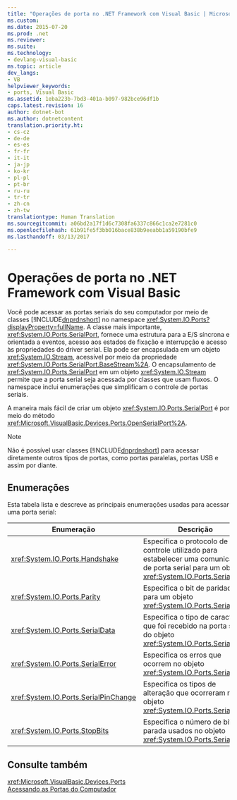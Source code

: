 ```yaml
---
title: "Operações de porta no .NET Framework com Visual Basic | Microsoft Docs"
ms.custom: 
ms.date: 2015-07-20
ms.prod: .net
ms.reviewer: 
ms.suite: 
ms.technology:
- devlang-visual-basic
ms.topic: article
dev_langs:
- VB
helpviewer_keywords:
- ports, Visual Basic
ms.assetid: 1eba223b-7bd3-401a-b097-982bce96df1b
caps.latest.revision: 16
author: dotnet-bot
ms.author: dotnetcontent
translation.priority.ht:
- cs-cz
- de-de
- es-es
- fr-fr
- it-it
- ja-jp
- ko-kr
- pl-pl
- pt-br
- ru-ru
- tr-tr
- zh-cn
- zh-tw
translationtype: Human Translation
ms.sourcegitcommit: a06bd2a17f1d6c7308fa6337c866c1ca2e7281c0
ms.openlocfilehash: 61b91fe5f3bb016bace838b9eeabb1a59190bfe9
ms.lasthandoff: 03/13/2017

---
```

# <a name="port-operations-in-the-net-framework-with-visual-basic"></a>Operações de porta no .NET Framework com Visual Basic
Você pode acessar as portas seriais do seu computador por meio de classes [!INCLUDE[dnprdnshort](../../../../csharp/getting-started/includes/dnprdnshort_md.md)] no namespace <xref:System.IO.Ports?displayProperty=fullName>. A classe mais importante, <xref:System.IO.Ports.SerialPort>, fornece uma estrutura para a E/S síncrona e orientada a eventos, acesso aos estados de fixação e interrupção e acesso às propriedades do driver serial. Ela pode ser encapsulada em um objeto <xref:System.IO.Stream>, acessível por meio da propriedade <xref:System.IO.Ports.SerialPort.BaseStream%2A>. O encapsulamento de <xref:System.IO.Ports.SerialPort> em um objeto <xref:System.IO.Stream> permite que a porta serial seja acessada por classes que usam fluxos. O namespace inclui enumerações que simplificam o controle de portas seriais.  
  
 A maneira mais fácil de criar um objeto <xref:System.IO.Ports.SerialPort> é por meio do método <xref:Microsoft.VisualBasic.Devices.Ports.OpenSerialPort%2A>.  
  
> [!NOTE]
>  Não é possível usar classes [!INCLUDE[dnprdnshort](../../../../csharp/getting-started/includes/dnprdnshort_md.md)] para acessar diretamente outros tipos de portas, como portas paralelas, portas USB e assim por diante.  
  
## <a name="enumerations"></a>Enumerações  
 Esta tabela lista e descreve as principais enumerações usadas para acessar uma porta serial:  
  
|Enumeração|Descrição|  
|---|---|   
|<xref:System.IO.Ports.Handshake>|Especifica o protocolo de controle utilizado para estabelecer uma comunicação de porta serial para um objeto <xref:System.IO.Ports.SerialPort>.|  
|<xref:System.IO.Ports.Parity>|Especifica o bit de paridade para um objeto <xref:System.IO.Ports.SerialPort>.|  
|<xref:System.IO.Ports.SerialData>|Especifica o tipo de caractere que foi recebido na porta serial do objeto <xref:System.IO.Ports.SerialPort>.|  
|<xref:System.IO.Ports.SerialError>|Especifica os erros que ocorrem no objeto <xref:System.IO.Ports.SerialPort>|  
|<xref:System.IO.Ports.SerialPinChange>|Especifica os tipos de alteração que ocorreram no objeto <xref:System.IO.Ports.SerialPort>.|  
|<xref:System.IO.Ports.StopBits>|Especifica o número de bits de parada usados no objeto <xref:System.IO.Ports.SerialPort>.|  
  
## <a name="see-also"></a>Consulte também  
 <xref:Microsoft.VisualBasic.Devices.Ports>   
 [Acessando as Portas do Computador](../../../../visual-basic/developing-apps/programming/computer-resources/accessing-the-computer-s-ports.md)
